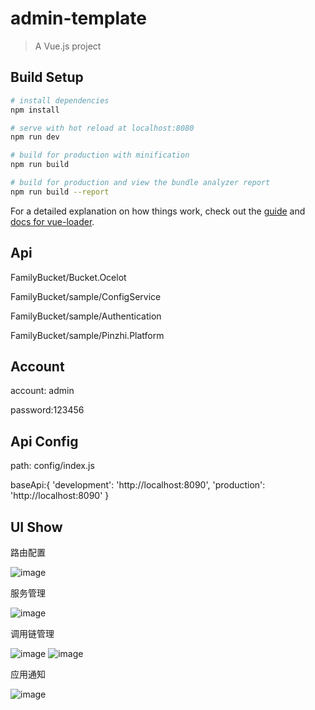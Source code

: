 # admin-template

> A Vue.js project

## Build Setup

``` bash
# install dependencies
npm install

# serve with hot reload at localhost:8080
npm run dev

# build for production with minification
npm run build

# build for production and view the bundle analyzer report
npm run build --report
```

For a detailed explanation on how things work, check out the [guide](http://vuejs-templates.github.io/webpack/) and [docs for vue-loader](http://vuejs.github.io/vue-loader).

## Api 
FamilyBucket/Bucket.Ocelot

FamilyBucket/sample/ConfigService

FamilyBucket/sample/Authentication

FamilyBucket/sample/Pinzhi.Platform

## Account

account: admin

password:123456

## Api Config

path: config/index.js

baseApi:{
  'development': 'http://localhost:8090',
  'production': 'http://localhost:8090'
}

## UI Show

路由配置

![image](https://github.com/q315523275/FamilyBucket-UI/blob/master/readmeshow/route.png)

服务管理

![image](https://github.com/q315523275/FamilyBucket-UI/blob/master/readmeshow/mservice.png)

调用链管理

![image](https://github.com/q315523275/FamilyBucket-UI/blob/master/readmeshow/trace1.png)
![image](https://github.com/q315523275/FamilyBucket-UI/blob/master/readmeshow/trace2.png)

应用通知

![image](https://github.com/q315523275/FamilyBucket-UI/blob/master/readmeshow/notify.png)
